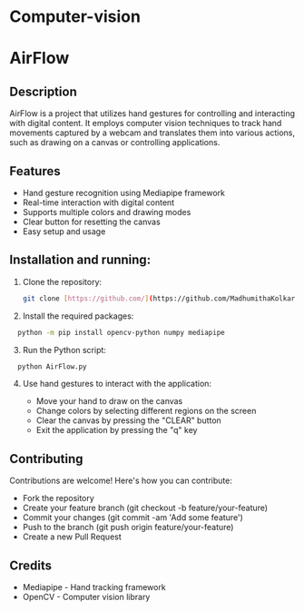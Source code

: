 # Computer-vision

# AirFlow

## Description

AirFlow is a project that utilizes hand gestures for controlling and interacting with digital content. It employs computer vision techniques to track hand movements captured by a webcam and translates them into various actions, such as drawing on a canvas or controlling applications.

## Features

- Hand gesture recognition using Mediapipe framework
- Real-time interaction with digital content
- Supports multiple colors and drawing modes
- Clear button for resetting the canvas
- Easy setup and usage

## Installation and running:

1. Clone the repository:

   ```bash
   git clone [https://github.com/](https://github.com/MadhumithaKolkar/AirFlow.git)

   ```

2. Install the required packages:

```bash
  python -m pip install opencv-python numpy mediapipe
```

3. Run the Python script:

```bash
  python AirFlow.py
```

4. Use hand gestures to interact with the application:

   - Move your hand to draw on the canvas
   - Change colors by selecting different regions on the screen
   - Clear the canvas by pressing the "CLEAR" button
   - Exit the application by pressing the "q" key

## Contributing

Contributions are welcome! Here's how you can contribute:

- Fork the repository
- Create your feature branch (git checkout -b feature/your-feature)
- Commit your changes (git commit -am 'Add some feature')
- Push to the branch (git push origin feature/your-feature)
- Create a new Pull Request

## Credits

- Mediapipe - Hand tracking framework
- OpenCV - Computer vision library
